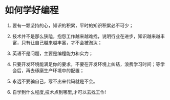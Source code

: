# 如何学好编程

1. 要有一颗坚持的心，知识的积累，平时的知识积累必不可少；

2. 技术并不是那么狭隘，抱怨工作越来越难找，说明行业在进步，知识越来越丰富，只有让自己越来越丰富，才不会被淘汰；

3. 英语不是问题，主要是编程能力和实力；

4. 只要开发环境能满足你的要求，不要在开发环境上纠结，浪费学习时间；等学会后，再去琢磨生产环境中的配置；

5. 永远不要骗自己，写不出来代码就是不会。

4. 自学到什么程度,技术点到哪里,才可以去找工作!
